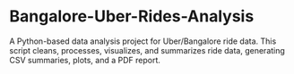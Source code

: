 # Bangalore-Uber-Rides-Analysis
A Python-based data analysis project for Uber/Bangalore ride data.   This script cleans, processes, visualizes, and summarizes ride data, generating CSV summaries, plots, and a PDF report.
